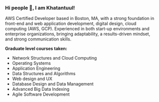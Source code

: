### Hi people 👋, I am Khatantuul! 

<!--
**Khatantuul/Khatantuul** is a ✨ _special_ ✨ repository because its `README.md` (this file) appears on your GitHub profile.

Here are some ideas to get you started:

- 🔭 I’m currently working on ...
- 🌱 I’m currently learning ...
- 👯 I’m looking to collaborate on ...
- 🤔 I’m looking for help with ...
- 💬 Ask me about ...
- 📫 How to reach me: ...
- 😄 Pronouns: ...
- ⚡ Fun fact: ...
-->


AWS Certified Developer based in Boston, MA, with a strong foundation in front-end and web application development, digital design, cloud computing (AWS, GCP). Experienced in both start-up environments and enterprise organizations, bringing adaptability, a results-driven mindset, and strong communication skills. 

**Graduate level courses taken:**
- Network Structures and Cloud Computing
- Operating Systems
- Application Engineering
- Data Structures and Algorithms
- Web design and UX
- Database Design and Data Management
- Advanced Big Data Indexing
- Agile Software Development
